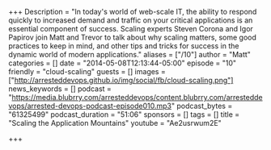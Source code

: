 +++
Description = "In today's world of web-scale IT, the ability to respond quickly to increased demand and traffic on your critical applications is an essential component of success. Scaling experts Steven Corona and Igor Papirov join Matt and Trevor to talk about why scaling matters, some good practices to keep in mind, and other tips and tricks for success in the dynamic world of modern applications."
aliases = ["/10"]
author = "Matt"
categories = []
date = "2014-05-08T12:13:44-05:00"
episode = "10"
friendly = "cloud-scaling"
guests = []
images = ["http://arresteddevops.github.io/img/social/fb/cloud-scaling.png"]
news_keywords = []
podcast = "https://media.blubrry.com/arresteddevops/content.blubrry.com/arresteddevops/arrested-devops-podcast-episode010.mp3"
podcast_bytes = "61325499"
podcast_duration = "51:06"
sponsors = []
tags = []
title = "Scaling the Application Mountains"
youtube = "Ae2usrwum2E"

+++
